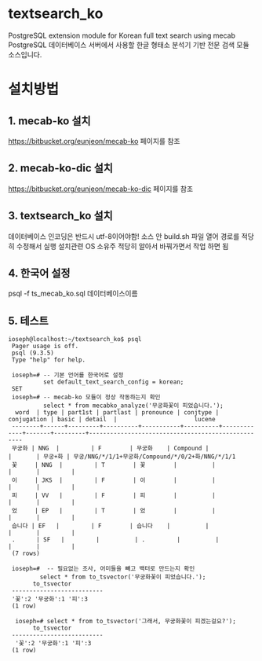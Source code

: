 textsearch_ko
=============

PostgreSQL extension module for Korean full text search using mecab
PostgreSQL 데이터베이스 서버에서 사용할 한글 형태소 분석기 기반 전문 검색 모듈 소스입니다. 

# 설치방법

  
## 1. mecab-ko 설치
https://bitbucket.org/eunjeon/mecab-ko
페이지를 참조
## 2. mecab-ko-dic 설치
https://bitbucket.org/eunjeon/mecab-ko-dic
페이지를 참조
## 3. textsearch_ko 설치
데이터베이스 인코딩은 반드시 utf-8이어야함!
소스 안 build.sh 파일 열어 경로를 적당히 수정해서 실행
설치관련 OS 소유주 적당히 알아서 바꿔가면서 작업 하면 됨
## 4. 한국어 설정
 psql -f ts_mecab_ko.sql 데이터베이스이름
## 5. 테스트
```
ioseph@localhost:~/textsearch_ko$ psql
 Pager usage is off.
 psql (9.3.5)
 Type "help" for help.
 
 ioseph=# -- 기본 언어를 한국어로 설정
          set default_text_search_config = korean;
 SET
 ioseph=# -- mecab-ko 모듈이 정상 작동하는지 확인
          select * from mecabko_analyze('무궁화꽃이 피었습니다.');
  word  | type | part1st | partlast | pronounce | conjtype | conjugation | basic | detail  |                      lucene
 --------+------+---------+----------+-----------+----------+-------------+-------+---------+---------------------------------------------------
 무궁화 | NNG  |         | F        | 무궁화    | Compound |             |       | 무궁+화 | 무궁/NNG/*/1/1+무궁화/Compound/*/0/2+화/NNG/*/1/1
 꽃     | NNG  |         | T        | 꽃        |          |             |       |         |
 이     | JKS  |         | F        | 이        |          |             |       |         |
 피     | VV   |         | F        | 피        |          |             |       |         |
 었     | EP   |         | T        | 었        |          |             |       |         |
 습니다 | EF   |         | F        | 습니다    |          |             |       |         |
 .      | SF   |         |          | .         |          |             |       |         |
 (7 rows)
 
 ioseph=#  -- 필요없는 조사, 어미들을 빼고 백터로 만드는지 확인 
         select * from to_tsvector('무궁화꽃이 피었습니다.');
       to_tsvector
 --------------------------
 '꽃':2 '무궁화':1 '피':3
 (1 row)
 
  ioseph=# select * from to_tsvector('그래서, 무궁화꽃이 피겠는걸요?');
       to_tsvector
 --------------------------
  '꽃':2 '무궁화':1 '피':3
 (1 row)
```
